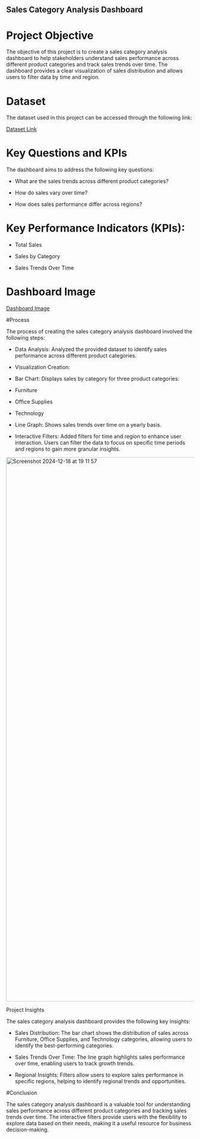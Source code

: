 ## Sales Category Analysis Dashboard

# Project Objective

The objective of this project is to create a sales category analysis dashboard to help stakeholders understand sales performance across different product categories and track sales trends over time. The dashboard provides a clear visualization of sales distribution and allows users to filter data by time and region.

# Dataset

The dataset used in this project can be accessed through the following link:

<a href= "https://github.com/jawarianaeem/Sales-Category-Analysis-Dashboard/blob/main/Sample%20-%20Superstore-%20dataset.xls" >Dataset Link</a>

# Key Questions and KPIs

The dashboard aims to address the following key questions:

- What are the sales trends across different product categories?

- How do sales vary over time?

- How does sales performance differ across regions?

# Key Performance Indicators (KPIs):

- Total Sales

- Sales by Category

- Sales Trends Over Time

# Dashboard Image
<a href="https://github.com/jawarianaeem/Sales-Category-Analysis-Dashboard/blob/main/Sample%20-%20Superstore-%20dataset.xls">Dashboard Image</a>


#Process

The process of creating the sales category analysis dashboard involved the following steps:

- Data Analysis: Analyzed the provided dataset to identify sales performance across different product categories.

- Visualization Creation:

- Bar Chart: Displays sales by category for three product categories:

-   Furniture

-   Office Supplies

-   Technology

- Line Graph: Shows sales trends over time on a yearly basis.

- Interactive Filters: Added filters for time and region to enhance user interaction. Users can filter the data to focus on specific time periods and regions to gain more granular insights.


<img width="1463" alt="Screenshot 2024-12-18 at 19 11 57" src="https://github.com/user-attachments/assets/fe5f5d70-74be-473c-96fe-a92876fc6f9a" />

Project Insights

The sales category analysis dashboard provides the following key insights:

- Sales Distribution: The bar chart shows the distribution of sales across Furniture, Office Supplies, and Technology categories, allowing users to identify the best-performing categories.

- Sales Trends Over Time: The line graph highlights sales performance over time, enabling users to track growth trends.

- Regional Insights: Filters allow users to explore sales performance in specific regions, helping to identify regional trends and opportunities.

#Conclusion

The sales category analysis dashboard is a valuable tool for understanding sales performance across different product categories and tracking sales trends over time. The interactive filters provide users with the flexibility to explore data based on their needs, making it a useful resource for business decision-making.

